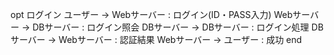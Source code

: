 opt ログイン
ユーザー -> Webサーバー : ログイン(ID・PASS入力)
Webサーバー -> DBサーバー : ログイン照会
DBサーバー -> DBサーバー : ログイン処理
DBサーバー -> Webサーバー : 認証結果
Webサーバー -> ユーザー : 成功
end
